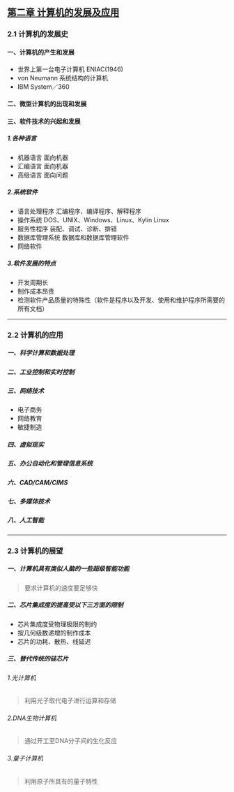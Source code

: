 ## [第二章 计算机的发展及应用](https://app.yinxiang.com/fx/d3e1e910-b945-49d3-94bc-d6ce11879fda)
### 2.1 计算机的发展史
#### 一、计算机的产生和发展
- 世界上第一台电子计算机 ENIAC(1946)
- von Neumann 系统结构的计算机
- IBM System／360
#### 二、微型计算机的出现和发展
#### 三、软件技术的兴起和发展
##### 1.各种语言
- 机器语言 面向机器
- 汇编语言 面向机器
- 高级语言 面向问题
##### 2.系统软件
- 语言处理程序 汇编程序、编译程序、解释程序
- 操作系统 DOS、UNIX、Windows、Linux、Kylin Linux
- 服务性程序 装配、调试、诊断、排错
- 数据库管理系统 数据库和数据库管理软件
- 网络软件
##### 3.软件发展的特点
- 开发周期长
- 制作成本昂贵
- 检测软件产品质量的特殊性（软件是程序以及开发、使用和维护程序所需要的所有文档）
***
### 2.2 计算机的应用
##### 一、科学计算和数据处理
##### 二、工业控制和实时控制
##### 三、网络技术
- 电子商务
- 网络教育
- 敏捷制造
##### 四、虚拟现实
##### 五、办公自动化和管理信息系统
##### 六、CAD/CAM/CIMS
##### 七、多媒体技术
##### 八、人工智能
***
### 2.3 计算机的展望
##### 一、计算机具有类似人脑的一些超级智能功能
> 要求计算机的速度要足够快

##### 二、芯片集成度的提高受以下三方面的限制
- 芯片集成度受物理极限的制约
- 按几何级数递增的制作成本
- 芯片的功耗、散热、线延迟

##### 三、替代传统的硅芯片
###### 1.光计算机
> 利用光子取代电子进行运算和存储

###### 2.DNA生物计算机
> 通过开工至DNA分子间的生化反应

###### 3.量子计算机
> 利用原子所具有的量子特性
